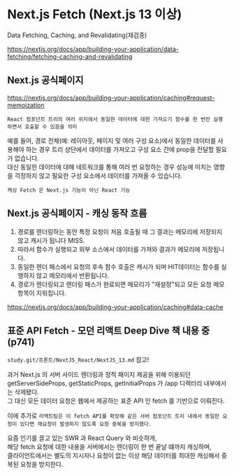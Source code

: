 # Next.js Fetch (Next.js 13 이상)

Data Fetching, Caching, and Revalidating(재검증)

https://nextjs.org/docs/app/building-your-application/data-fetching/fetching-caching-and-revalidating

## Next.js 공식페이지

https://nextjs.org/docs/app/building-your-application/caching#request-memoization

`React 컴포넌트 트리의 여러 위치에서 동일한 데이터에 대한 가져오기 함수를 한 번만 실행하면서 호출할 수 있음을 의미`

예를 들어, 경로 전체(예: 레이아웃, 페이지 및 여러 구성 요소)에서 동일한 데이터를 사용해야 하는 경우 트리 상단에서 데이터를 가져오고 구성 요소 간에 prop을 전달할 필요가 없습니다.  
대신 동일한 데이터에 대해 네트워크를 통해 여러 번 요청하는 경우 성능에 미치는 영향을 걱정하지 않고 필요한 구성 요소에서 데이터를 가져올 수 있습니다.

`캐싱 Fetch 은 Next.js 기능이 아닌 React 기능`

## Next.js 공식페이지 - 캐싱 동작 흐름

1. 경로를 렌더링하는 동안 특정 요청이 처음 호출될 때 그 결과는 메모리에 저장되지 않고 캐시가 됩니다 MISS.
2. 따라서 함수가 실행되고 외부 소스에서 데이터를 가져와 결과가 메모리에 저장됩니다.
3. 동일한 렌더 패스에서 요청의 후속 함수 호출은 캐시가 되며 HIT데이터는 함수를 실행하지 않고 메모리에서 반환됩니다.
4. 경로가 렌더링되고 렌더링 패스가 완료되면 메모리가 "재설정"되고 모든 요청 메모 항목이 지워집니다.

https://nextjs.org/docs/app/building-your-application/caching#data-cache

## 표준 API Fetch - 모던 리액트 Deep Dive 책 내용 중 (p741)

`study.git/프론트/NextJS_React/NextJS_13.md` 참고!

과거 Next.js 의 서버 사이드 렌더링과 정적 패이지 제공을 위해 이용되던 getServerSideProps, getStaticProps, getInitialProps 가 /app 디렉터리 내부에서는 삭제됐다.  
그 대신 모든 데이터 요청은 웹에서 제공하는 표준 API 인 fetch 를 기반으로 이뤄진다.

이에 추가로 `리액트팀은 이 fetch API를 확장해 같은 서버 컴포넌트 트리 내에서 동일한 요청이 있다면 재요청이 발생하지 않도록 요청 중복을 방지했다.`

요즘 인기를 끌고 있는 SWR 과 React Query 와 비슷하게,  
해당 fetch 요청에 대한 내용을 서버에서는 렌더링이 한 번 끝날 떄까지 캐싱하며,  
클라이언트에서는 별도의 지시자나 요청이 없는 이상 해당 데이터를 최대한 캐싱해서 중복된 요청을 방지한다.
